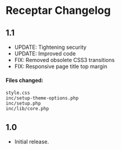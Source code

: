 # Receptar Changelog

## 1.1

* UPDATE: Tightening security
* UPDATE: Improved code
* FIX: Removed obsolete CSS3 transitions
* FIX: Responsive page title top margin

#### Files changed:

	style.css
	inc/setup-theme-options.php
	inc/setup.php
	inc/lib/core.php


## 1.0

* Initial release.